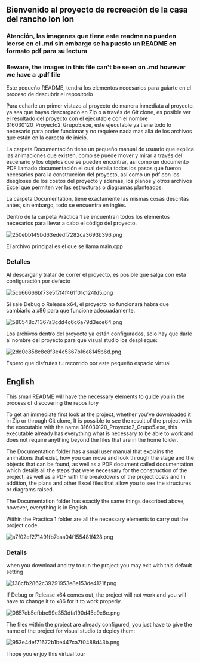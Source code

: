 ## Bienvenido al proyecto de recreación de la casa del rancho lon lon

### Atención, las imagenes que tiene este readme no pueden leerse en el .md sin embargo se ha puesto un README en formato pdf para su lectura

### Beware, the images in this file can't be seen on .md however we have a .pdf file

Este pequeño README, tendrá los elementos necesarios para guiarte en el proceso de descubrir el repositorio

Para echarle un primer vistazo al proyecto de manera inmediata al proyecto, ya sea que hayas descargado en Zip o a través de Git clone,
es posible ver el resultado del proyecto con el ejecutable con el nombre 316030120_Proyecto2_Grupo5.exe, este ejecutable ya tiene todo
lo necesario para poder funcionar y no requiere nada mas allá de los archivos que están en la carpeta de inicio.

La carpeta Documentación tiene un pequeño manual de usuario que explica las animaciones que existen, como se puede mover y mirar
a través del escenario y los objetos que se pueden encontrar, así como un documento PDF llamado documentación el cual detalla todos
los pasos que fueron necesarios para la construcción del proyecto, así como un pdf con los desgloses de los costos del proyecto y
además, los planos y otros archivos Excel que permiten ver las estructuras o diagramas planteados.

La carpeta Documentation, tiene exactamente las mismas cosas descritas antes, sin embargo, todo se encuentra en inglés.


Dentro de la carpeta Práctica 1 se encuentran todos los elementos necesarios para llevar a cabo el código del proyecto.

![250ebb149bd63ededf7282ca3693b396.png](../../_resources/250ebb149bd63ededf7282ca3693b396.png)

El archivo principal es el que se llama main.cpp

### Detalles
Al descargar y tratar de correr el proyecto, es posible que salga con esta configuración por defecto

![5cb66666bf73e5f7f4f461f01c124fd5.png](../../_resources/5cb66666bf73e5f7f4f461f01c124fd5.png)

Si sale Debug o Release x64, el proyecto no funcionará habra que cambiarlo a x86 para que funcione adecuadamente.

![580548c71367a3cdd4c6c6a79d3ece64.png](../../_resources/580548c71367a3cdd4c6c6a79d3ece64.png)

Los archivos dentro del proyecto ya están configurados, solo hay que darle al nombre del proyecto para que visual studio los despliegue:

![2dd0e858c8c8f3e4c5367b16e8145b6d.png](../../_resources/2dd0e858c8c8f3e4c5367b16e8145b6d.png)

Espero que disfrutes tu recorrido por este pequeño espacio virtual

## English

This small README will have the necessary elements to guide you in the process of discovering the repository

To get an immediate first look at the project, whether you've downloaded it in Zip or through Git clone,
It is possible to see the result of the project with the executable with the name 316030120_Proyecto2_Grupo5.exe, this executable already has everything
what is necessary to be able to work and does not require anything beyond the files that are in the home folder.

The Documentation folder has a small user manual that explains the animations that exist, how you can move and look
through the stage and the objects that can be found, as well as a PDF document called documentation which details all
the steps that were necessary for the construction of the project, as well as a PDF with the breakdowns of the project costs and
In addition, the plans and other Excel files that allow you to see the structures or diagrams raised.

The Documentation folder has exactly the same things described above, however, everything is in English.

Within the Practica 1 folder are all the necessary elements to carry out the project code.

![a7f02ef271491fb7eaa04f155481f428.png](../../_resources/a7f02ef271491fb7eaa04f155481f428.png)

### Details
when you download and try to run the project you may exit with this default setting

![138cfb2862c39291953e8e153de4121f.png](../../_resources/138cfb2862c39291953e8e153de4121f.png)

If Debug or Release x64 comes out, the project will not work and you will have to change it to x86 for it to work properly.

![0657eb5cfbbe99e353dfa190d45c9c6e.png](../../_resources/0657eb5cfbbe99e353dfa190d45c9c6e.png)

The files within the project are already configured, you just have to give the name of the project for visual studio to deploy them:

![953e4def71672b1be447ca7f0488d43b.png](../../_resources/953e4def71672b1be447ca7f0488d43b.png)

I hope you enjoy this virtual tour 